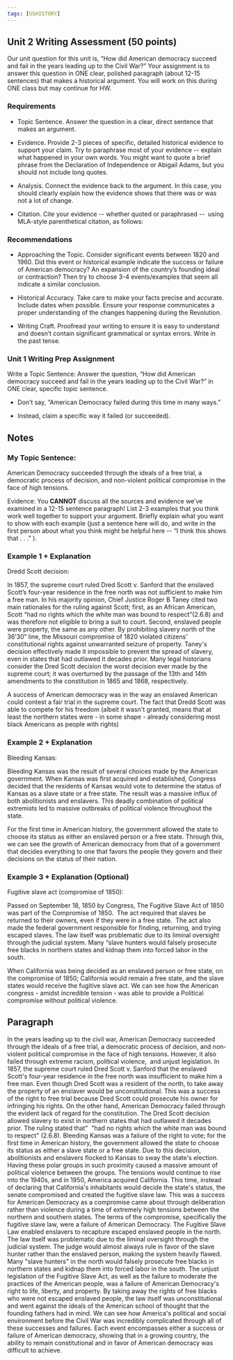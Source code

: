 ```yaml
---
tags: [USHISTORY]
---
```

## Unit 2 Writing Assessment (50 points) 
Our unit question for this unit is, “How did American democracy succeed and fail in the years leading up to the Civil War?” Your assignment is to answer this question in ONE clear, polished paragraph (about 12-15 sentences) that makes a historical argument. You will work on this during ONE class but may continue for HW. 

### Requirements

-   Topic Sentence. Answer the question in a clear, direct sentence that makes an argument. 
    
-   Evidence. Provide 2-3 pieces of specific, detailed historical evidence to support your claim. Try to paraphrase most of your evidence -- explain what happened in your own words. You might want to quote a brief phrase from the Declaration of Independence or Abigail Adams, but you should not include long quotes. 
    
-   Analysis. Connect the evidence back to the argument. In this case, you should clearly explain how the evidence shows that there was or was not a lot of change.  
    
-   Citation. Cite your evidence -- whether quoted or paraphrased --  using MLA-style parenthetical citation, as follows: 

### Recommendations

-   Approaching the Topic. Consider significant events between 1820 and 1960. Did this event or historical example indicate the success or failure of American democracy? An expansion of the country’s founding ideal or contraction? Then try to choose 3-4 events/examples that seem all indicate a similar conclusion. 
    
-   Historical Accuracy. Take care to make your facts precise and accurate. Include dates when possible. Ensure your response communicates a proper understanding of the changes happening during the Revolution. 
    
-   Writing Craft. Proofread your writing to ensure it is easy to understand and doesn’t contain significant grammatical or syntax errors. Write in the past tense.
    

### Unit 1 Writing Prep Assignment 

Write a Topic Sentence: Answer the question, “How did American democracy succeed and fail in the years leading up to the Civil War?” in ONE clear, specific topic sentence. 

-   Don’t say, “American Democracy failed during this time in many ways.” 
    
-   Instead, claim a specific way it failed (or succeeded).
    


## Notes

### My Topic Sentence: 

American Democracy succeeded through the ideals of a free trial, a democratic process of decision, and non-violent political compromise in the face of high tensions.

Evidence: You __CANNOT__ discuss all the sources and evidence we’ve examined in a 12-15 sentence paragraph! List 2-3 examples that you think work well together to support your argument. Briefly explain what you want to show with each example (just a sentence here will do, and write in the first person about what you think might be helpful here -- “I think this shows that . . .” ).

### Example 1 + Explanation 

Dredd Scott decision:

In 1857, the supreme court ruled Dred Scott v. Sanford that the enslaved Scott’s four-year residence in the free north was not sufficient to make him a free man. In his majority opinion, Chief Justice Roger B Taney cited two main rationales for the ruling against Scott; first, as an African American, Scott “had no rights which the white man was bound to respect”(2.6.8) and was therefore not eligible to bring a suit to court. Second, enslaved people were property, the same as any other. By prohibiting slavery north of the 36’30” line, the Missouri compromise of 1820 violated citizens’ constitutional rights against unwarranted seizure of property. Taney's decision effectively made it impossible to prevent the spread of slavery, even in states that had outlawed it decades prior. Many legal historians consider the Dred Scott decision the worst decision ever made by the supreme court; it was overturned by the passage of the 13th and 14th amendments to the constitution in 1865 and 1868, respectively.

A success of American democracy was in the way an enslaved American could contest a fair trial in the supreme court. The fact that Dredd Scott was able to compete for his freedom (albeit it wasn't granted, means that at least the northern states were - in some shape - already considering most black Americans as people with rights)

### Example 2 + Explanation

Bleeding Kansas:

Bleeding Kansas was the result of several choices made by the American government. When Kansas was first acquired and established, Congress decided that the residents of Kansas would vote to determine the status of Kansas as a slave state or a free state. The result was a massive influx of both abolitionists and enslavers. This deadly combination of political extremists led to massive outbreaks of political violence throughout the state.

For the first time in American history, the government allowed the state to choose its status as either an enslaved person or a free state. Through this, we can see the growth of American democracy from that of a government that decides everything to one that favors the people they govern and their decisions on the status of their nation.

  

### Example 3 + Explanation (Optional)

Fugitive slave act (compromise of 1850):

Passed on September 18, 1850 by Congress, The Fugitive Slave Act of 1850 was part of the Compromise of 1850.  The act required that slaves be returned to their owners, even if they were in a free state.  The act also made the federal government responsible for finding, returning, and trying escaped slaves. The law itself was problematic due to its liminal oversight through the judicial system. Many “slave hunters would falsely prosecute free blacks in northern states and kidnap them into forced labor in the south.

When California was being decided as an enslaved person or free state, on the compromise of 1850; California would remain a free state, and the slave states would receive the fugitive slave act. We can see how the American congress - amidst incredible tension - was able to provide a Political compromise without political violence.


## Paragraph
In the years leading up to the civil war, American Democracy succeeded through the ideals of a free trial, a democratic process of decision, and non-violent political compromise in the face of high tensions. However, it also failed through extreme racism, political violence,  and unjust legislation. In 1857, the supreme court ruled Dred Scott v. Sanford that the enslaved Scott's four-year residence in the free north was insufficient to make him a free man. Even though Dred Scott was a resident of the north, to take away the property of an enslaver would be unconstitutional. This was a success of the right to free trial because Dred Scott could prosecute his owner for infringing his rights. On the other hand, American Democracy failed through the evident lack of regard for the constitution. The Dred Scott decision allowed slavery to exist in northern states that had outlawed it decades prior. The ruling stated that"  "had no rights which the white man was bound to respect" (2.6.8). Bleeding Kansas was a failure of the right to vote; for the first time in American history, the government allowed the state to choose its status as either a slave state or a free state. Due to this decision, abolitionists and enslavers flocked to Kansas to sway the state's election. Having these polar groups in such proximity caused a massive amount of political violence between the groups. The tensions would continue to rise into the 1940s, and in 1950, America acquired California. This time, instead of declaring that California's inhabitants would decide the state's status, the senate compromised and created the fugitive slave law. This was a success for American Democracy as a compromise came about through deliberation rather than violence during a time of extremely high tensions between the northern and southern states. The terms of the compromise, specifically the fugitive slave law, were a failure of American Democracy. The Fugitive Slave Law enabled enslavers to recapture escaped enslaved people in the north. The law itself was problematic due to the liminal oversight through the judicial system. The judge would almost always rule in favor of the slave hunter rather than the enslaved person, making the system heavily flawed. Many "slave hunters" in the north would falsely prosecute free blacks in northern states and kidnap them into forced labor in the south. The unjust legislation of the Fugitive Slave Act, as well as the failure to moderate the practices of the American people, was a failure of American Democracy's right to life, liberty, and property. By taking away the rights of free blacks who were not escaped enslaved people, the law itself was unconstitutional and went against the ideals of the American school of thought that the founding fathers had in mind. We can see how America's political and social environment before the Civil War was incredibly complicated through all of these successes and failures. Each event encompasses either a success or failure of American democracy, showing that in a growing country, the ability to remain constitutional and in favor of American democracy was difficult to achieve.